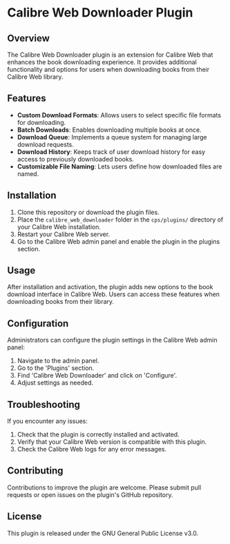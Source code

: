 # Calibre Web Downloader Plugin

## Overview

The Calibre Web Downloader plugin is an extension for Calibre Web that enhances the book downloading experience. It provides additional functionality and options for users when downloading books from their Calibre Web library.

## Features

- **Custom Download Formats**: Allows users to select specific file formats for downloading.
- **Batch Downloads**: Enables downloading multiple books at once.
- **Download Queue**: Implements a queue system for managing large download requests.
- **Download History**: Keeps track of user download history for easy access to previously downloaded books.
- **Customizable File Naming**: Lets users define how downloaded files are named.

## Installation

1. Clone this repository or download the plugin files.
2. Place the `calibre_web_downloader` folder in the `cps/plugins/` directory of your Calibre Web installation.
3. Restart your Calibre Web server.
4. Go to the Calibre Web admin panel and enable the plugin in the plugins section.

## Usage

After installation and activation, the plugin adds new options to the book download interface in Calibre Web. Users can access these features when downloading books from their library.

## Configuration

Administrators can configure the plugin settings in the Calibre Web admin panel:

1. Navigate to the admin panel.
2. Go to the 'Plugins' section.
3. Find 'Calibre Web Downloader' and click on 'Configure'.
4. Adjust settings as needed.

## Troubleshooting

If you encounter any issues:

1. Check that the plugin is correctly installed and activated.
2. Verify that your Calibre Web version is compatible with this plugin.
3. Check the Calibre Web logs for any error messages.

## Contributing

Contributions to improve the plugin are welcome. Please submit pull requests or open issues on the plugin's GitHub repository.

## License

This plugin is released under the GNU General Public License v3.0.
